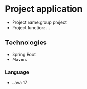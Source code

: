 # Project application
* Project name:group project
* Project function: ...
## Technologies
- Spring Boot
- Maven.
### Language
- Java 17
